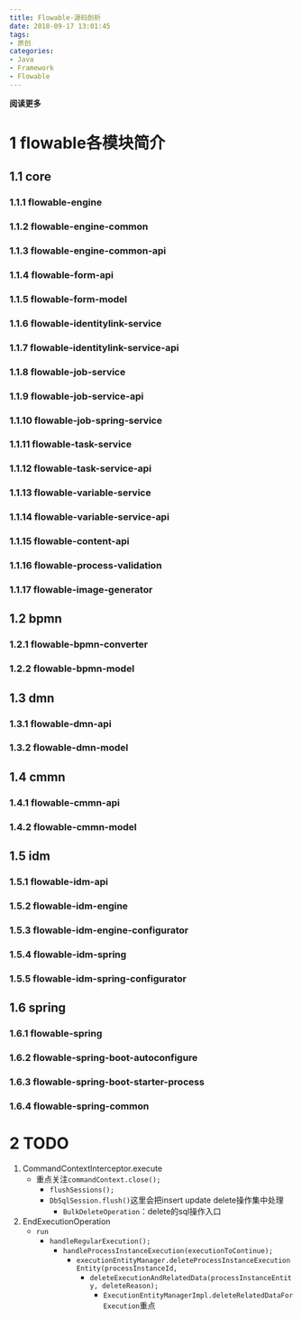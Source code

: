 ```yaml
---
title: Flowable-源码剖析
date: 2018-09-17 13:01:45
tags: 
- 原创
categories: 
- Java
- Framework
- Flowable
---
```


**阅读更多**

<!--more-->

# 1 flowable各模块简介

## 1.1 core

### 1.1.1 flowable-engine

### 1.1.2 flowable-engine-common

### 1.1.3 flowable-engine-common-api

### 1.1.4 flowable-form-api

### 1.1.5 flowable-form-model

### 1.1.6 flowable-identitylink-service

### 1.1.7 flowable-identitylink-service-api

### 1.1.8 flowable-job-service

### 1.1.9 flowable-job-service-api

### 1.1.10 flowable-job-spring-service

### 1.1.11 flowable-task-service

### 1.1.12 flowable-task-service-api

### 1.1.13 flowable-variable-service

### 1.1.14 flowable-variable-service-api

### 1.1.15 flowable-content-api

### 1.1.16 flowable-process-validation

### 1.1.17 flowable-image-generator

## 1.2 bpmn

### 1.2.1 flowable-bpmn-converter

### 1.2.2 flowable-bpmn-model

## 1.3 dmn

### 1.3.1 flowable-dmn-api

### 1.3.2 flowable-dmn-model

## 1.4 cmmn

### 1.4.1 flowable-cmmn-api

### 1.4.2 flowable-cmmn-model

## 1.5 idm

### 1.5.1 flowable-idm-api

### 1.5.2 flowable-idm-engine

### 1.5.3 flowable-idm-engine-configurator

### 1.5.4 flowable-idm-spring

### 1.5.5 flowable-idm-spring-configurator

## 1.6 spring

### 1.6.1 flowable-spring

### 1.6.2 flowable-spring-boot-autoconfigure

### 1.6.3 flowable-spring-boot-starter-process

### 1.6.4 flowable-spring-common

# 2 TODO

1. CommandContextInterceptor.execute
    * 重点关注`commandContext.close();`
        * `flushSessions();`
        * `DbSqlSession.flush()`这里会把insert update delete操作集中处理
            * `BulkDeleteOperation`：delete的sql操作入口
1. EndExecutionOperation
    * `run`
        * `handleRegularExecution();`
            * `handleProcessInstanceExecution(executionToContinue);`
                * `executionEntityManager.deleteProcessInstanceExecutionEntity(processInstanceId,`
                    * `deleteExecutionAndRelatedData(processInstanceEntity, deleteReason);`
                        * `ExecutionEntityManagerImpl.deleteRelatedDataForExecution`重点
